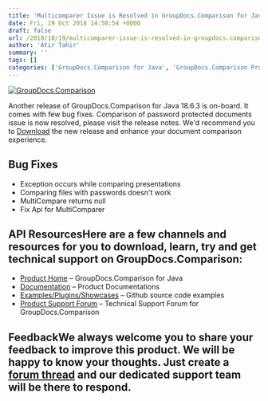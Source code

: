 ```yaml
---
title: 'Multicomparer Issue is Resolved in GroupDocs.Comparison for Java 18.6.3'
date: Fri, 19 Oct 2018 14:58:54 +0000
draft: false
url: /2018/10/19/multicomparer-issue-is-resolved-in-groupdocs.comparison-for-java-18.6.3/
author: 'Atir Tahir'
summary: ''
tags: []
categories: ['GroupDocs.Comparison for Java', 'GroupDocs.Comparison Product Family']
---
```


[![GroupDocs.Comparison](https://blog.groupdocs.com/wp-content/uploads/sites/4/2016/09/java-comparison-logo.png)](https://www.groupdocs.com/products/comparison/java)

Another release of GroupDocs.Comparison for Java 18.6.3 is on-board. It comes with few bug fixes. Comparison of password protected documents issue is now resolved, please visit the release notes. We'd recommend you to [Download](https://downloads.groupdocs.com/comparison/java) the new release and enhance your document comparison experience.

## Bug Fixes

*   Exception occurs while comparing presentations
*   Comparing files with passwords doesn't work
*   MultiCompare returns null
*   Fix Api for MultiComparer

## API ResourcesHere are a few channels and resources for you to download, learn, try and get technical support on GroupDocs.Comparison:

*   [Product Home](https://products.groupdocs.com/comparison/java "Product Home") – GroupDocs.Comparison for Java
*   [Documentation](https://docs.groupdocs.com/display/comparisonjava/Home "Documentation") – Product Documentations
*   [Examples/Plugins/Showcases](https://github.com/groupdocs-comparison/GroupDocs.Comparison-for-Java "Examples/Plugins/Showcases") – Github source code examples
*   [Product Support Forum](https://forum.groupdocs.com/c/comparison "Product Support Forum") – Technical Support Forum for GroupDocs.Comparison

## FeedbackWe always welcome you to share your feedback to improve this product. We will be happy to know your thoughts. Just create a [forum thread](https://forum.groupdocs.com/c/comparison) and our dedicated support team will be there to respond.




